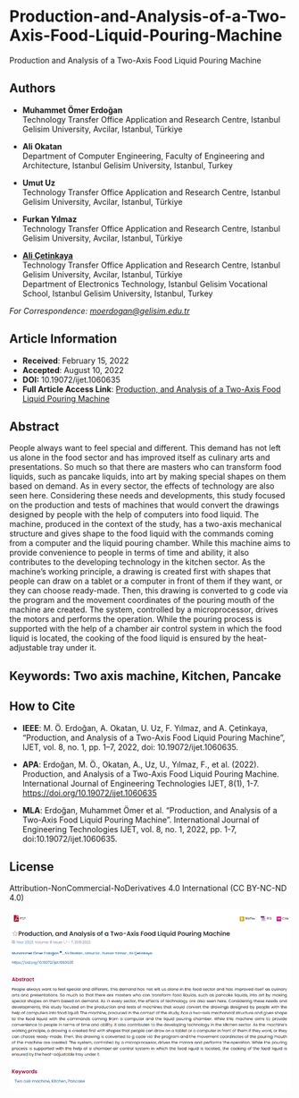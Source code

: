 # Production-and-Analysis-of-a-Two-Axis-Food-Liquid-Pouring-Machine

Production and Analysis of a Two-Axis Food Liquid Pouring Machine

## Authors

- **Muhammet Ömer Erdoğan**  
  Technology Transfer Office Application and Research Centre, Istanbul Gelisim University, Avcilar, Istanbul, Türkiye

- **Ali Okatan**  
  Department of Computer Engineering, Faculty of Engineering and Architecture, Istanbul Gelisim University, Istanbul, Turkey

- **Umut Uz**  
  Technology Transfer Office Application and Research Centre, Istanbul Gelisim University, Avcilar, Istanbul, Türkiye

- **Furkan Yılmaz**  
  Technology Transfer Office Application and Research Centre, Istanbul Gelisim University, Avcilar, Istanbul, Türkiye

- [**Ali Çetinkaya**](https://scholar.google.com.tr/citations?user=XSEW-NcAAAAJ)  
  Technology Transfer Office Application and Research Centre, Istanbul Gelisim University, Avcilar, Istanbul, Türkiye  
  Department of Electronics Technology, Istanbul Gelisim Vocational School, Istanbul Gelisim University, Istanbul, Turkey  

*For Correspondence: moerdogan@gelisim.edu.tr*

## Article Information
- **Received**: February 15, 2022  
- **Accepted**: August 10, 2022
- **DOI:** 10.19072/ijet.1060635
- **Full Article Access Link**: [Production, and Analysis of a Two-Axis Food Liquid Pouring Machine](https://dergipark.org.tr/en/pub/ijet/issue/72953/1060635)

## Abstract

People always want to feel special and different. This demand has not left us alone in the food sector and has improved itself as culinary arts and presentations. So much so that there are masters who can transform food liquids, such as pancake liquids, into art by making special shapes on them based on demand. As in every sector, the effects of technology are also seen here. Considering these needs and developments, this study focused on the production and tests of machines that would convert the drawings designed by people with the help of computers into food liquid. The machine, produced in the context of the study, has a two-axis mechanical structure and gives shape to the food liquid with the commands coming from a computer and the liquid pouring chamber. While this machine aims to provide convenience to people in terms of time and ability, it also contributes to the developing technology in the kitchen sector. As the machine’s working principle, a drawing is created first with shapes that people can draw on a tablet or a computer in front of them if they want, or they can choose ready-made. Then, this drawing is converted to g code via the program and the movement coordinates of the pouring mouth of the machine are created. The system, controlled by a microprocessor, drives the motors and performs the operation. While the pouring process is supported with the help of a chamber air control system in which the food liquid is located, the cooking of the food liquid is ensured by the heat-adjustable tray under it.

## Keywords: Two axis machine, Kitchen, Pancake

## How to Cite

- **IEEE**: M. Ö. Erdoğan, A. Okatan, U. Uz, F. Yılmaz, and A. Çetinkaya, “Production, and Analysis of a Two-Axis Food Liquid Pouring Machine”, IJET, vol. 8, no. 1, pp. 1–7, 2022, doi: 10.19072/ijet.1060635.	

- **APA**: Erdoğan, M. Ö., Okatan, A., Uz, U., Yılmaz, F., et al. (2022). Production, and Analysis of a Two-Axis Food Liquid Pouring Machine. International Journal of Engineering Technologies IJET, 8(1), 1-7. https://doi.org/10.19072/ijet.1060635	

- **MLA**: Erdoğan, Muhammet Ömer et al. “Production, and Analysis of a Two-Axis Food Liquid Pouring Machine”. International Journal of Engineering Technologies IJET, vol. 8, no. 1, 2022, pp. 1-7, doi:10.19072/ijet.1060635.	

## License

Attribution-NonCommercial-NoDerivatives 4.0 International (CC BY-NC-ND 4.0)

![alternatif metin](https://github.com/acetinkaya/Production-and-Analysis-of-a-Two-Axis-Food-Liquid-Pouring-Machine/blob/main/ProductionPancake.png)
